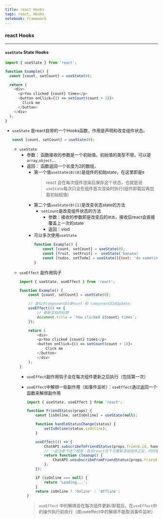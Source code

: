 ```yaml
---
title: react Hooks
tags: react, Hooks
notebook: framework
---
```


### react Hooks
---
#### `useState` State Hooks
```javascript
import { useState } from 'react';

function Example() {
  const [count, setCount] = useState(0);

  return (
    <div>
      <p>You clicked {count} times</p>
      <button onClick={() => setCount(count + 1)}>
        Click me
      </button>
    </div>
  );
}
```

- `useState` 是react自带的一个Hooks函数，作用是声明和改变组件状态。
    ```javascript
    const [count, setCount] = useState(0);
    ```
    - `useState`
        - 参数： 函数接收的参数是一个初始值，初始值的类型不限，可以是`array`,`object`...
        - 返回： 函数返回一个长度为2的数组，
            - 第一个值`useState(0)[0]`是组件的初始state，在这里即是`0`
                > react 会在每次组件渲染后保存这个状态，也就是说`useState`每次只会在组件首次渲染时执行(组件卸载后再加载初始赋值)
            - 第二个值`useState(0)[1]`是改变状态state的方法
                - `setCount`是改变组件状态的方法
                    - 参数：接收的参数即是改变后的`状态`，接收后react会直接覆盖上一次的state
                    - 返回：viod
            - 可以多次使用`useState`
                ```javascript
                function Example() {
                    const [count, setCount] = useState(0);
                    const [fruit, setFruit] =  useState('banana)
                    const [todos, setTodo] = useState([{text: 'do someting'}])
                }
                ```
    - `useEffect` 副作用钩子
        ```javascript
        import { useState, useEffect } from 'react';

        function Example() {
            const [count, setCount] = useState(0);

            // 类似于componentDidMount 和 componentDidUpdate:
            useEffect(() => {
                // 更新文档的标题
                document.title = `You clicked ${count} times`;
            });

            return (
                <div>
                <p>You clicked {count} times</p>
                <button onClick={() => setCount(count + 1)}>
                    Click me
                </button>
                </div>
            );
        }
        ```
        - `useEffect`副作用钩子会在每次组件更新之后执行（包括第一次）

        - `useEffect`中解绑一些副作用（如事件监听）：`useEffect`通过返回一个函数来解绑副作用
            ```javascript
            import { useState, useEffect } from 'react';

            function FriendStatus(props) {
                const [isOnline, setIsOnline] = useState(null);

                function handleStatusChange(status) {
                    setIsOnline(status.isOnline);
                }

                useEffect(() => {
                    ChatAPI.subscribeToFriendStatus(props.friend.id, handleStatusChange);
                    // 一定注意下这个顺序：告诉react在下次重新渲染组件之后，同时是下次调用ChatAPI.subscribeToFriendStatus之前执行cleanup
                    return function cleanup() {
                        ChatAPI.unsubscribeFromFriendStatus(props.friend.id, handleStatusChange);
                    };
                });

                if (isOnline === null) {
                    return 'Loading...';
                }
                return isOnline ? 'Online' : 'Offline';
            }
            ```
            > `useEffect` 中的解绑会在每次组件更新/卸载后，在`useEffect`中的操作执行前执行（故useeffect中的解绑不能取消事件监听）


